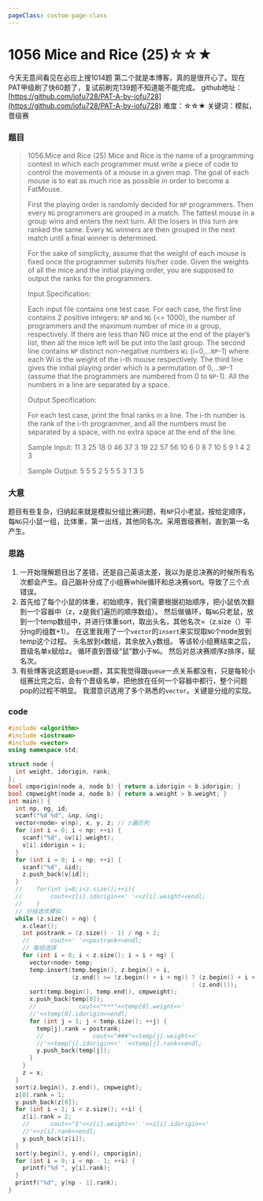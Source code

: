 ```yaml
---
pageClass: custom-page-class
---
```


# 1056 Mice and Rice (25)☆☆★

今天无意间看见在必应上搜1014题 第二个就是本博客，真的是很开心了。现在PAT甲级刷了快60题了，复试前刷完139题不知道能不能完成。
github地址：[https://github.com/iofu728/PAT-A-by-iofu728](https://github.com/iofu728/PAT-A-by-iofu728)
难度：☆☆★
关键词：模拟，晋级赛
### 题目

> 1056.Mice and Rice (25)
> Mice and Rice is the name of a programming contest in which each programmer must write a piece of code to control the movements of a mouse in a given map. The goal of each mouse is to eat as much rice as possible in order to become a FatMouse.
>
> First the playing order is randomly decided for `NP` programmers. Then every `NG` programmers are grouped in a match. The fattest mouse in a group wins and enters the next turn. All the losers in this turn are ranked the same. Every `NG` winners are then grouped in the next match until a final winner is determined.
>
> For the sake of simplicity, assume that the weight of each mouse is fixed once the programmer submits his/her code. Given the weights of all the mice and the initial playing order, you are supposed to output the ranks for the programmers.
>
> Input Specification:
>
> Each input file contains one test case. For each case, the first line contains 2 positive integers: `NP` and `NG` (<= 1000), the number of programmers and the maximum number of mice in a group, respectively. If there are less than NG mice at the end of the player’s list, then all the mice left will be put into the last group. The second line contains `NP` distinct non-negative numbers `Wi` (i=0,…`NP`-1) where each Wi is the weight of the i-th mouse respectively. The third line gives the initial playing order which is a permutation of 0,…`NP`-1 (assume that the programmers are numbered from 0 to `NP`-1). All the numbers in a line are separated by a space.
>
> Output Specification:
>
> For each test case, print the final ranks in a line. The i-th number is the rank of the i-th programmer, and all the numbers must be separated by a space, with no extra space at the end of the line.
>
> Sample Input:
> 11 3
> 25 18 0 46 37 3 19 22 57 56 10
> 6 0 8 7 10 5 9 1 4 2 3
>
> Sample Output:
> 5 5 5 2 5 5 5 3 1 3 5

### 大意
题目有些复杂，归纳起来就是模拟分组比赛问题，有`NP`只小老鼠，按给定顺序，每`NG`只小鼠一组，比体重，第一出线，其他同名次。采用晋级赛制，直到第一名产生。
### 思路
1. 一开始理解题目出了差错，还是自己英语太差，我以为是总决赛的时候所有名次都会产生。自己脑补分成了小组赛while循环和总决赛sort。导致了三个点错误。
2. 首先给了每个小鼠的体重，初始顺序，我们需要根据初始顺序，把小鼠依次翻到一个容器中（z，z是我们遍历的顺序数组）。
然后做循环，每`NG`只老鼠，放到一个temp数组中，并进行体重sort，取出头名，其他名次=（z.size（）平分ng的组数+1）。
在这里我用了一个`vector`的`insert`来实现取`NG`个node放到temp这个过程。
头名放到x数组，其余放入y数组。
等该轮小组赛结束之后，晋级名单x赋给z。
循环直到晋级“鼠”数小于`NG`。
然后对总决赛顺序z排序，赋名次。
3. 有些博客说这题是`queue`题，其实我觉得跟`queue`一点关系都没有，只是每轮小组赛比完之后，会有个晋级名单，把他放在任何一个容器中都行，整个问题pop的过程不明显。
我潜意识选用了多个熟悉的`vector`。关键是分组的实现。

### code
```cpp
#include <algorithm>
#include <iostream>
#include <vector>
using namespace std;

struct node {
  int weight, idorigin, rank;
};
bool cmporigin(node a, node b) { return a.idorigin < b.idorigin; }
bool cmpweight(node a, node b) { return a.weight > b.weight; }
int main() {
  int np, ng, id;
  scanf("%d %d", &np, &ng);
  vector<node> v(np), x, y, z; // z遍历列
  for (int i = 0; i < np; ++i) {
    scanf("%d", &v[i].weight);
    v[i].idorigin = i;
  }
  for (int i = 0; i < np; ++i) {
    scanf("%d", &id);
    z.push_back(v[id]);
  }
  //    for(int i=0;i<z.size();++i){
  //        cout<<z[i].idorigin<<' '<<z[i].weight<<endl;
  //    }
  // 分组选优模拟
  while (z.size() > ng) {
    x.clear();
    int postrank = (z.size() - 1) / ng + 2;
    //      cout<<' '<<postrank<<endl;
    // 每组选择
    for (int i = 0; i < z.size(); i = i + ng) {
      vector<node> temp;
      temp.insert(temp.begin(), z.begin() + i,
                  (z.end() >= (z.begin() + i + ng)) ? (z.begin() + i + ng)
                                                    : (z.end()));
      sort(temp.begin(), temp.end(), cmpweight);
      x.push_back(temp[0]);
      //            cout<<"***"<<temp[0].weight<<'
      //'<<temp[0].idorigin<<endl;
      for (int j = 1; j < temp.size(); ++j) {
        temp[j].rank = postrank;
        //              cout<<"###"<<temp[j].weight<<'
        //'<<temp[j].idorigin<<' '<<temp[j].rank<<endl;
        y.push_back(temp[j]);
      }
    }
    z = x;
  }
  sort(z.begin(), z.end(), cmpweight);
  z[0].rank = 1;
  y.push_back(z[0]);
  for (int i = 1; i < z.size(); ++i) {
    z[i].rank = 2;
    //      cout<<"$"<<z[i].weight<<' '<<z[i].idorigin<<'
    //'<<z[i].rank<<endl;
    y.push_back(z[i]);
  }
  sort(y.begin(), y.end(), cmporigin);
  for (int i = 0; i < np - 1; ++i) {
    printf("%d ", y[i].rank);
  }
  printf("%d", y[np - 1].rank);
}

```

